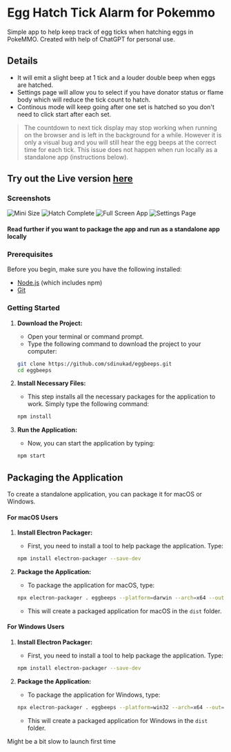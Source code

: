 # Egg Hatch Tick Alarm for Pokemmo
Simple app to help keep track of egg ticks when hatching eggs in PokeMMO. Created with help of ChatGPT for personal use.

## Details
* It will emit a slight beep at 1 tick and a louder double beep when eggs are hatched.
* Settings page will allow you to select if you have donator status or flame body which will reduce the tick count to hatch.
* Continous mode will keep going after one set is hatched so you don't need to click start after each set.

>The countdown to next tick display may stop working when running on the browser and is left in the background for a while. However it is only a visual bug and you will still hear the egg beeps at the correct time for each tick. This issue does not happen when run locally as a standalone app (instructions below).

## Try out the Live version [here](https://pkmneggticker.netlify.app/)

### Screenshots
![Mini Size](https://github.com/user-attachments/assets/bd2031d9-a350-40aa-851e-e1591a9a1988)
![Hatch Complete](https://github.com/user-attachments/assets/dde665f5-016c-487a-ac96-12115f5b4b31)
![Full Screen App](https://github.com/user-attachments/assets/510b7d80-402c-488e-bebb-ffe1a7560662)
![Settings Page](https://github.com/user-attachments/assets/3cf4c942-5822-457c-9e63-619011295ae2)


#### Read further if you want to package the app and run as a standalone app locally

### Prerequisites

Before you begin, make sure you have the following installed:

- [Node.js](https://nodejs.org/) (which includes npm)
- [Git](https://git-scm.com/)

### Getting Started

1. **Download the Project:**

    - Open your terminal or command prompt.
    - Type the following command to download the project to your computer:

    ```sh
    git clone https://github.com/sdinukad/eggbeeps.git
    cd eggbeeps
    ```

2. **Install Necessary Files:**

    - This step installs all the necessary packages for the application to work. Simply type the following command:

    ```sh
    npm install
    ```

3. **Run the Application:**

    - Now, you can start the application by typing:

    ```sh
    npm start
    ```

## Packaging the Application

To create a standalone application, you can package it for macOS or Windows.

#### For macOS Users

1. **Install Electron Packager:**

    - First, you need to install a tool to help package the application. Type:

    ```sh
    npm install electron-packager --save-dev
    ```

2. **Package the Application:**

    - To package the application for macOS, type:

    ```sh
    npx electron-packager . eggbeeps --platform=darwin --arch=x64 --out=dist --icon=icon.icns
    ```

    - This will create a packaged application for macOS in the `dist` folder.

#### For Windows Users

1. **Install Electron Packager:**

    - First, you need to install a tool to help package the application. Type:

    ```sh
    npm install electron-packager --save-dev
    ```

2. **Package the Application:**

    - To package the application for Windows, type:

    ```sh
    npx electron-packager . eggbeeps --platform=win32 --arch=x64 --out=dist --icon=icon.ico
    ```

    - This will create a packaged application for Windows in the `dist` folder.

Might be a bit slow to launch first time
